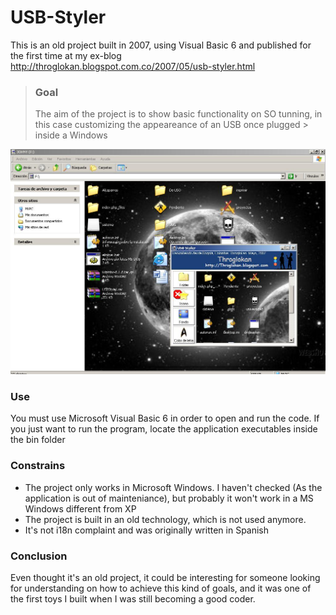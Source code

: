 # USB-Styler

This is an old project built in 2007, using Visual Basic 6 and published for the first time at my ex-blog http://throglokan.blogspot.com.co/2007/05/usb-styler.html

> ### Goal
> The aim of the project is to show basic functionality on SO tunning, in this case customizing the appeareance of an USB once plugged > inside a Windows

![Screenshot](/doc/screenshot.jpg?raw=true "USB Styler Screenshot")

### Use

You must use Microsoft Visual Basic 6 in order to open and run the code. If you just want to run the program, locate the application executables inside the bin folder

### Constrains

- The project only works in Microsoft Windows. I haven't checked (As the application is out of mainteniance), but probably it won't work in a MS Windows different from XP
- The project is built in an old technology, which is not used anymore.
- It's not i18n complaint and was originally written in Spanish


### Conclusion

Even thought it's an old project, it could be interesting for someone looking for understanding on how to achieve this kind of goals, and it was one of the first toys I built when I was still becoming a good coder.
